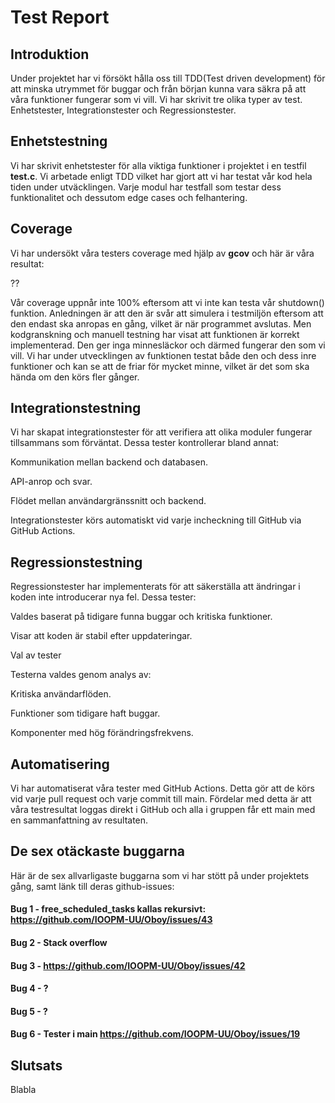 # Test Report

## Introduktion
Under projektet har vi försökt hålla oss till TDD(Test driven development) för att minska utrymmet för buggar och från början kunna vara säkra på att våra funktioner fungerar som vi vill. Vi har skrivit tre olika typer av test. Enhetstester, Integrationstester och Regressionstester. 

## Enhetstestning

Vi har skrivit enhetstester för alla viktiga funktioner i projektet i en testfil **test.c**. Vi arbetade enligt TDD vilket har gjort att vi har testat vår kod hela tiden under utväcklingen. Varje modul har testfall som testar dess funktionalitet och dessutom edge cases och felhantering.

## Coverage

Vi har undersökt våra testers coverage med hjälp av **gcov** och här är våra resultat:

??

Vår coverage uppnår inte 100% eftersom att vi inte kan testa vår shutdown() funktion. Anledningen är att den är svår att simulera i testmiljön eftersom att den endast ska anropas en gång, vilket är när programmet avslutas. Men kodgranskning och manuell testning har visat att funktionen är korrekt implementerad. Den ger inga minnesläckor och därmed fungerar den som vi vill. Vi har under utvecklingen av funktionen testat både den och dess inre funktioner och kan se att de friar för mycket minne, vilket är det som ska hända om den körs fler gånger.



## Integrationstestning

Vi har skapat integrationstester för att verifiera att olika moduler fungerar tillsammans som förväntat. Dessa tester kontrollerar bland annat:

Kommunikation mellan backend och databasen.

API-anrop och svar.

Flödet mellan användargränssnitt och backend.

Integrationstester körs automatiskt vid varje incheckning till GitHub via GitHub Actions.

## Regressionstestning

Regressionstester har implementerats för att säkerställa att ändringar i koden inte introducerar nya fel. Dessa tester:

Valdes baserat på tidigare funna buggar och kritiska funktioner.

Visar att koden är stabil efter uppdateringar.

Val av tester

Testerna valdes genom analys av:

Kritiska användarflöden.

Funktioner som tidigare haft buggar.

Komponenter med hög förändringsfrekvens.

## Automatisering

Vi har automatiserat våra tester med GitHub Actions. Detta gör att de körs vid varje pull request och varje commit till main. Fördelar med detta är att våra testresultat loggas direkt i GitHub och alla i gruppen får ett main med en sammanfattning av resultaten. 

## De sex otäckaste buggarna

Här är de sex allvarligaste buggarna som vi har stött på under projektets gång, samt länk till deras github-issues:

#### Bug 1 - free_scheduled_tasks kallas rekursivt: https://github.com/IOOPM-UU/Oboy/issues/43 

#### Bug 2 - Stack overflow

#### Bug 3 - https://github.com/IOOPM-UU/Oboy/issues/42 

#### Bug 4 - ?

#### Bug 5 - ?

#### Bug 6 - Tester i main https://github.com/IOOPM-UU/Oboy/issues/19

## Slutsats

Blabla